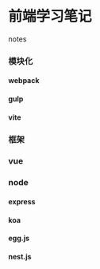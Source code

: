 # 前端学习笔记
notes
### 模块化
#### webpack
#### gulp
#### vite
### 框架
### vue
### node
#### express
#### koa
#### egg.js
#### nest.js

